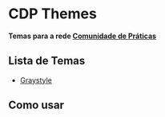 CDP Themes
====================
**Temas para a rede [Comunidade de Práticas](http://atencaobasica.org.br/)**

## Lista de Temas
- [Graystyle](https://github.com/ABS-org/cdp-themes/tree/graystyle-theme)

## Como usar
